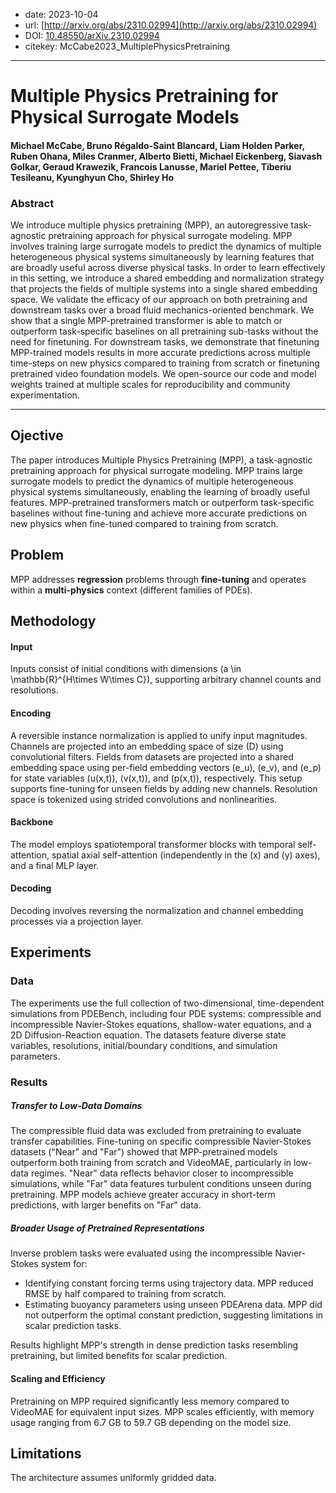 - date: 2023-10-04
- url: [http://arxiv.org/abs/2310.02994](http://arxiv.org/abs/2310.02994)
- DOI: [10.48550/arXiv.2310.02994](https://doi.org/10.48550/arXiv.2310.02994)
- citekey: McCabe2023_MultiplePhysicsPretraining
---

# Multiple Physics Pretraining for Physical Surrogate Models

#### Michael McCabe, Bruno Régaldo-Saint Blancard, Liam Holden Parker, Ruben Ohana, Miles Cranmer, Alberto Bietti, Michael Eickenberg, Siavash Golkar, Geraud Krawezik, Francois Lanusse, Mariel Pettee, Tiberiu Tesileanu, Kyunghyun Cho, Shirley Ho

### Abstract

We introduce multiple physics pretraining (MPP), an autoregressive task-agnostic pretraining approach for physical surrogate modeling. MPP involves training large surrogate models to predict the dynamics of multiple heterogeneous physical systems simultaneously by learning features that are broadly useful across diverse physical tasks. In order to learn effectively in this setting, we introduce a shared embedding and normalization strategy that projects the fields of multiple systems into a single shared embedding space. We validate the efficacy of our approach on both pretraining and downstream tasks over a broad fluid mechanics-oriented benchmark. We show that a single MPP-pretrained transformer is able to match or outperform task-specific baselines on all pretraining sub-tasks without the need for finetuning. For downstream tasks, we demonstrate that finetuning MPP-trained models results in more accurate predictions across multiple time-steps on new physics compared to training from scratch or finetuning pretrained video foundation models. We open-source our code and model weights trained at multiple scales for reproducibility and community experimentation.

---

## Ojective
The paper introduces Multiple Physics Pretraining (MPP), a task-agnostic pretraining approach for physical surrogate modeling. MPP trains large surrogate models to predict the dynamics of multiple heterogeneous physical systems simultaneously, enabling the learning of broadly useful features. MPP-pretrained transformers match or outperform task-specific baselines without fine-tuning and achieve more accurate predictions on new physics when fine-tuned compared to training from scratch.

## Problem
<!-- regression / classification / génération ? -->
<!-- finetuning / adaptive learning ? -->
<!-- parametric / multiphysics ? -->
MPP addresses **regression** problems through **fine-tuning** and operates within a **multi-physics** context (different families of PDEs).

## Methodology
<!-- accent on encoding -->
<!-- transformer ? -->

#### Input
Inputs consist of initial conditions with dimensions \(a \in \mathbb{R}^{H\times W\times C}\), supporting arbitrary channel counts and resolutions.

#### Encoding
A reversible instance normalization is applied to unify input magnitudes. Channels are projected into an embedding space of size \(D\) using convolutional filters. Fields from datasets are projected into a shared embedding space using per-field embedding vectors \(e_u\), \(e_v\), and \(e_p\) for state variables \(u(x,t)\), \(v(x,t)\), and \(p(x,t)\), respectively. This setup supports fine-tuning for unseen fields by adding new channels. Resolution space is tokenized using strided convolutions and nonlinearities.

#### Backbone
The model employs spatiotemporal transformer blocks with temporal self-attention, spatial axial self-attention (independently in the \(x\) and \(y\) axes), and a final MLP layer.

#### Decoding
Decoding involves reversing the normalization and channel embedding processes via a projection layer.

## Experiments

### Data
The experiments use the full collection of two-dimensional, time-dependent simulations from PDEBench, including four PDE systems: compressible and incompressible Navier-Stokes equations, shallow-water equations, and a 2D Diffusion-Reaction equation. The datasets feature diverse state variables, resolutions, initial/boundary conditions, and simulation parameters.

### Results
##### Transfer to Low-Data Domains
The compressible fluid data was excluded from pretraining to evaluate transfer capabilities. Fine-tuning on specific compressible Navier-Stokes datasets ("Near" and "Far") showed that MPP-pretrained models outperform both training from scratch and VideoMAE, particularly in low-data regimes. "Near" data reflects behavior closer to incompressible simulations, while "Far" data features turbulent conditions unseen during pretraining. MPP models achieve greater accuracy in short-term predictions, with larger benefits on "Far" data.

##### Broader Usage of Pretrained Representations
Inverse problem tasks were evaluated using the incompressible Navier-Stokes system for:

- Identifying constant forcing terms using trajectory data. MPP reduced RMSE by half compared to training from scratch.
- Estimating buoyancy parameters using unseen PDEArena data. MPP did not outperform the optimal constant prediction, suggesting limitations in scalar prediction tasks.

Results highlight MPP's strength in dense prediction tasks resembling pretraining, but limited benefits for scalar prediction.

#### Scaling and Efficiency
Pretraining on MPP required significantly less memory compared to VideoMAE for equivalent input sizes. MPP scales efficiently, with memory usage ranging from 6.7 GB to 59.7 GB depending on the model size.

## Limitations
The architecture assumes uniformly gridded data.
